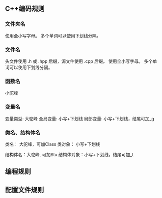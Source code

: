 ## C++编码规则

### 文件夹名
  使用全小写字母。
  多个单词可以使用下划线分隔。

### 文件名
  头文件使用 .h 或 .hpp 后缀，源文件使用 .cpp 后缀。
  使用全小写字母。
  多个单词可以使用下划线分隔。

### 函数名
  小驼峰

### 变量名
  变量类型: 大驼峰
  全局变量: 小写+下划线
  局部变量: 小写+下划线，结尾可加_g

### 类名、结构体名
  类名：   大驼峰，可加Class
  类对象： 小写+下划线

  结构体名：大驼峰, 可加Stu
  结构体对象：小写+下划线，结尾可加_t

## 编程规则


## 配置文件规则


  